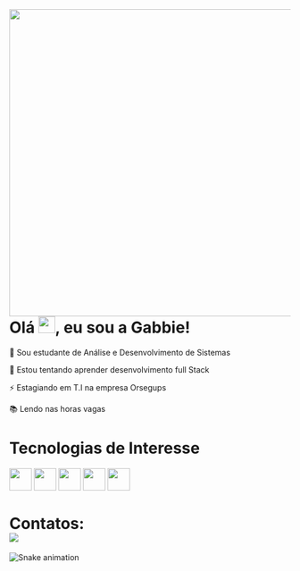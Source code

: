 
<img align="right" height="550" src="https://user-images.githubusercontent.com/117361604/199835516-46fbcabd-560d-4fd5-8df3-a6042c3eac7f.gif" />
<h1 align="left">Olá <img src="https://raw.githubusercontent.com/kaueMarques/kaueMarques/master/hi.gif" height="30px">, eu sou a Gabbie!</h1>

🌱 Sou estudante de Análise e Desenvolvimento de Sistemas

🔭 Estou tentando aprender desenvolvimento full Stack

⚡ Estagiando em T.I na empresa Orsegups

📚 Lendo nas horas vagas


# Tecnologias de Interesse
<img src="https://cdn.jsdelivr.net/gh/devicons/devicon/icons/python/python-plain-wordmark.svg" width="40" height="40"/> <img src="https://cdn.jsdelivr.net/gh/devicons/devicon/icons/arduino/arduino-original-wordmark.svg" width="40" height="40"/> <img src="https://cdn.jsdelivr.net/gh/devicons/devicon/icons/java/java-original-wordmark.svg" width="40" height="40"/> <img src="https://cdn.jsdelivr.net/gh/devicons/devicon/icons/javascript/javascript-plain.svg" width="40" height="40"/> <img src="https://cdn.jsdelivr.net/gh/devicons/devicon/icons/mysql/mysql-original-wordmark.svg" width="40" height="40"/>


# Contatos:<div><a href="https://www.linkedin.com/in/gabriela zanon dos santos" target="_blank"><img src="https://img.shields.io/badge/-LinkedIn-%230077B5?style=for-the-badge&logo=linkedin&logoColor=white" target="_blank"></a>   </div>

![Snake animation](https://github.com/gabbiezs/gabbiezs/blob/output/github-contribution-grid-snake.svg)

